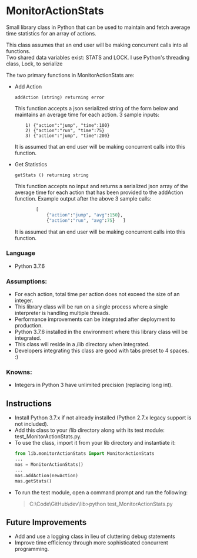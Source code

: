 # MonitorActionStats
Small library class in Python that can be used to maintain and fetch average time statistics for an array of actions.

This class assumes that an end user will be making concurrent calls into all functions.  
Two shared data variables exist: STATS and LOCK.  I use Python's threading class, Lock, to serialize 

The two primary functions in MonitorActionStats are:
- Add Action
    ```
    addAction (string) returning error 
    ```
    This function accepts a json serialized string of the form below and maintains an average time for each action. 
    3 sample inputs:
    ```
        1) {"action":"jump", "time":100}
        2) {"action":"run", "time":75}
        3) {"action":"jump", "time":200} 
    ```
    It is assumed that an end user will be making concurrent calls into this function.
    
- Get Statistics
    ```
    getStats () returning string
    ```
    This function accepts no input and returns a serialized json array of the average time for each action that has 
    been provided to the addAction function. Example output after the above 3 sample calls: 
    ```python
            [ 
                {"action":"jump", "avg":150}, 
                {"action":"run", "avg":75}   ]
    ``` 
    It is assumed that an end user will be making concurrent calls into this function. 

### Language
- Python 3.7.6

### Assumptions:
- For each action, total time per action does not exceed the size of an integer. 
- This library class will be run on a single process where a single interpreter is handling multiple threads.
- Performance improvements can be integrated after deployment to production.
- Python 3.7.6 installed in the environment where this library class will be integrated.
- This class will reside in a /lib directory when integrated.
- Developers integrating this class are good with tabs preset to 4 spaces. :)

### Knowns:
- Integers in Python 3 have unlimited precision (replacing long int).

## Instructions
- Install Python 3.7.x if not already installed (Python 2.7.x legacy support is not included).
- Add this class to your /lib directory along with its test module: test_MonitorActionStats.py.
- To use the class, import it from your lib directory and instantiate it: 
    ```python
    from lib.monitorActionStats import MonitorActionStats
    ...
    mas = MonitorActionStats()
    ...
    mas.addAction(newAction)
    mas.getStats()
    ```
- To run the test module, open a command prompt and run the following:
  > C:\Code\GitHub\dev\lib\>python test_MonitorActionStats.py
  
## Future Improvements
- Add and use a logging class in lieu of cluttering debug statements
- Improve time efficiency through more sophisticated concurrent programming.
